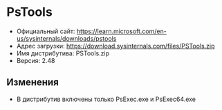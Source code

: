 # PsTools

* Официальный сайт: https://learn.microsoft.com/en-us/sysinternals/downloads/pstools
* Адрес загрузки: https://download.sysinternals.com/files/PSTools.zip
* Имя дистрибутива: PSTools.zip
* Версия: 2.48

## Изменения
* В дистрибутив включены только PsExec.exe и PsExec64.exe